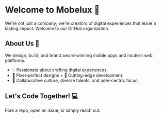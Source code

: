 # Welcome to Mobelux 👋

We're not just a company; we're creators of digital experiences that leave a lasting impact. Welcome to our GitHub organization.

## About Us 🚀

We design, build, and brand award‑winning mobile apps and modern web platforms.

- 💡 Passionate about crafting digital experiences.
- 🎨 Pixel-perfect designs + 🚀 Cutting-edge development.
- 🤝 Collaborative culture, diverse talents, and user-centric focus.

## Let's Code Together! 💻

Fork a repo, open an issue, or simply reach out.
